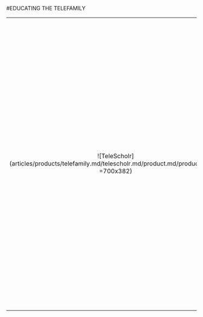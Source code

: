 <div class="product-prod" markdown="1">
#EDUCATING THE TELEFAMILY

|||
|:--:|:--:|
| ![TeleScholr](articles/products/telefamily.md/telescholr.md/product.md/product.en.png =700x382) | <h2 class="productheader">CLASSROOM MANAGEMENT</h2><p class="productdescription">My Class and telepresence provide a unified digital learning experience. Allowing teachers and students to have transparency where everyone can see each just like a physical classroom.</p><h2 class="productheader">SECURE CONNECTIVITY & ENGAGEMENTS</h2><p class="productdescription">Simply put, no more unwanted visitors to your classes.</p><h2 class="productheader">ACADEMIC COMPLIANCE</h2><p class="productdescription"> A central admin console for system administration with audit logs for academic reports, accounting, and billing purposes.</p> |
</div>